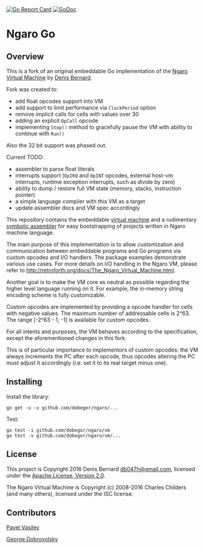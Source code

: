 [![Go Report Card](https://goreportcard.com/badge/github.com/dobegor/ngaro)](https://goreportcard.com/report/github.com/dobegor/ngaro)
[![GoDoc](https://godoc.org/github.com/dobegor/ngaro/vm?status.svg)](https://godoc.org/github.com/dobegor/ngaro/vm)

# Ngaro Go

## <a name="pkg-overview">Overview</a>
This is a fork of an original embeddable Go implementation of the [Ngaro Virtual Machine](http://retroforth.org/docs/The_Ngaro_Virtual_Machine.html) by [Denis Bernard](https://github.com/db47h/ngaro).

Fork was created to: 
- add float opcodes support into VM 
- add support to limit performance via `ClockPeriod` option
- remove implicit calls for cells with values over 30 
- adding an explicit `OpCall` opcode
- implementing `Stop()` method to gracefully pause the VM with ability to continue with `Run()`

Also the 32 bit support was phased out.

Current TODO:
- assembler to parse float literals
- interrupts support (`OpIRQ` and `OpINT` opcodes, external host-vm interrupts, runtime exception interrupts, such as divide by zero)
- ability to dump / restore full VM state (memory, stacks, instruction pointer)
- a simple language compiler with this VM as a target
- update assembler docs and VM spec accordingly

This repository contains the embeddable [virtual
machine](https://godoc.org/github.com/dobegor/ngaro/vm) and a rudimentary
[symbolic assembler](https://godoc.org/github.com/dobegor/ngaro/asm)
for easy bootstrapping of projects written in Ngaro machine language.

The main purpose of this implementation is to allow customization and
communication between embeddable programs and Go programs via custom opcodes and
I/O handlers. The package examples demonstrate various use cases. 
For more details on I/O handling in the Ngaro VM, please refer to http://retroforth.org/docs/The_Ngaro_Virtual_Machine.html.

Another goal is to make the VM core as neutral as possible regarding the higher
level language running on it. For example, the in-memory string encoding scheme
is fully customizable.

Custom opcodes are implemented by providing a opcode handler for cells with negative values.
The maximum number of addressable cells is 2^63. The range [-2^63 - 1, -1] is available
for custom opcodes.

For all intents and purposes, the VM behaves according to the specification, except the 
aforementioned changes in this fork.

This is of particular importance to implementors of custom opcodes: the VM
always increments the PC after each opcode, thus opcodes altering the PC must
adjust it accordingly (i.e. set it to its real target minus one).

## Installing

Install the library:

	go get -u -v github.com/dobegor/ngaro/...

Test:

	go test -i github.com/dobegor/ngaro/vm
	go test -v github.com/dobegor/ngaro/vm/...

## License

This project is Copyright 2016 Denis Bernard <db047h@gmail.com>, licensed under
the [Apache License, Version 2.0](http://www.apache.org/licenses/LICENSE-2.0).

The Ngaro Virtual Machine is Copyright (c) 2008-2016 Charles
Childers (and many others), licensed under the ISC license.

## Contributors
[Pavel Vasilev](https://github.com/exploser/)

[George Dobrovolsky](https://github.com/dobegor/)